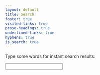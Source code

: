 ```yaml
---
layout: default
title: Search
footer: true
visited-links: true
prose-headings: true
underlined-links: true
hyphens: true
is_search: true
---
```


<form class="mb3">

<label for="search-input" class="db f7 mb1">Type some words for instant search results:</label>

<input type="text" autocapitalize="off" name="search-input" id="search-input" class="c-bg c-bg-search w-100 c-sans-serif pl4 pr1 pv2 ba b--light-silver c-remove-ios-borders">

</form>

<div class="mb3" id="results-container">

</div>



